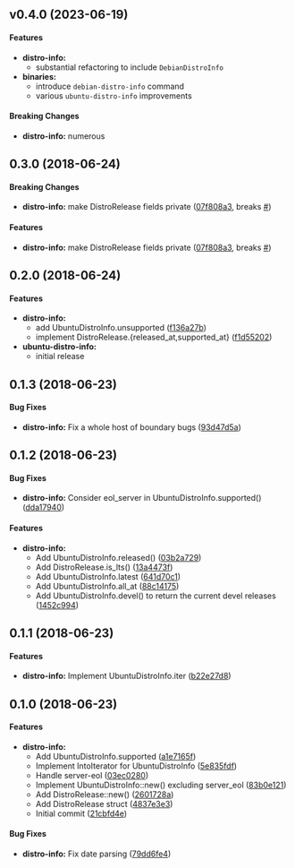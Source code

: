<a name="v0.4.0"></a>
## v0.4.0 (2023-06-19)

#### Features

* **distro-info:**
  *  substantial refactoring to include `DebianDistroInfo`
* **binaries:**
  *  introduce `debian-distro-info` command
  *  various `ubuntu-distro-info` improvements

#### Breaking Changes

* **distro-info:**  numerous

<a name="0.3.0"></a>
## 0.3.0 (2018-06-24)


#### Breaking Changes

* **distro-info:**  make DistroRelease fields private ([07f808a3](https://github.com/OddBloke/distro-info-rs/commit/07f808a31753f0d61ec0fe1675e300b18a3d99cf), breaks [#](https://github.com/OddBloke/distro-info-rs/issues/))

#### Features

* **distro-info:**  make DistroRelease fields private ([07f808a3](https://github.com/OddBloke/distro-info-rs/commit/07f808a31753f0d61ec0fe1675e300b18a3d99cf), breaks [#](https://github.com/OddBloke/distro-info-rs/issues/))



<a name="0.2.0"></a>
## 0.2.0 (2018-06-24)


#### Features

* **distro-info:**
  *  add UbuntuDistroInfo.unsupported ([f136a27b](https://github.com/OddBloke/distro-info-rs/commit/f136a27b91fcfbabb3e05431e01adaac9d130ae8))
  *  implement DistroRelease.{released_at,supported_at} ([f1d55202](https://github.com/OddBloke/distro-info-rs/commit/f1d552021222fd3a9939c5c2c93b42d9a8983d16))
* **ubuntu-distro-info:**
  *  initial release



<a name="0.1.3"></a>
## 0.1.3 (2018-06-23)



#### Bug Fixes

* **distro-info:**  Fix a whole host of boundary bugs ([93d47d5a](https://github.com/OddBloke/distro-info-rs/commit/93d47d5a2e12137c3df67c1b2dded54de580fddf))



<a name="0.1.2"></a>
## 0.1.2 (2018-06-23)


#### Bug Fixes

* **distro-info:**  Consider eol_server in UbuntuDistroInfo.supported() ([dda17940](https://github.com/OddBloke/distro-info-rs/commit/dda1794084bdaa7b2cdd651521a3b3f2c79f4ef8))

#### Features

* **distro-info:**
  *  Add UbuntuDistroInfo.released() ([03b2a729](https://github.com/OddBloke/distro-info-rs/commit/03b2a72998068ccf28641c4bc4dae939a2df0499))
  *  Add DistroRelease.is_lts() ([13a4473f](https://github.com/OddBloke/distro-info-rs/commit/13a4473fc5da9eec4cfe20effee02834a5c30415))
  *  Add UbuntuDistroInfo.latest ([641d70c1](https://github.com/OddBloke/distro-info-rs/commit/641d70c1ffe9d39b1ba75ec55d6bdf74d139436f))
  *  Add UbuntuDistroInfo.all_at ([88c14175](https://github.com/OddBloke/distro-info-rs/commit/88c14175a0958fcb84086d0ae57f991132f88e24))
  *  Add UbuntuDistroInfo.devel() to return the current devel releases ([1452c994](https://github.com/OddBloke/distro-info-rs/commit/1452c994f3302267106ccac1e1000122488e7259))



<a name="0.1.1"></a>
## 0.1.1 (2018-06-23)


#### Features

* **distro-info:**  Implement UbuntuDistroInfo.iter ([b22e27d8](https://github.com/OddBloke/distro-info-rs/commit/b22e27d86e5a3398569b8b46ed8e4de0dc969199))



<a name="0.1.0"></a>
## 0.1.0 (2018-06-23)


#### Features

* **distro-info:**
  *  Add UbuntuDistroInfo.supported ([a1e7165f](https://github.com/OddBloke/distro-info-rs/commit/a1e7165fed791b97ec1ab00342c6693ddad259c2))
  *  Implement IntoIterator for UbuntuDistroInfo ([5e835fdf](https://github.com/OddBloke/distro-info-rs/commit/5e835fdf766d838f4c2fc0dffcba4b069b22df17))
  *  Handle server-eol ([03ec0280](https://github.com/OddBloke/distro-info-rs/commit/03ec0280d80dfdaf57b1724a6164bf50582f4a52))
  *  Implement UbuntuDistroInfo::new() excluding server_eol ([83b0e121](https://github.com/OddBloke/distro-info-rs/commit/83b0e121bf429e66879ccf465ee725354321684b))
  *  Add DistroRelease::new() ([2601728a](https://github.com/OddBloke/distro-info-rs/commit/2601728ac5c97e4cf6643046fca23caaf0021e94))
  *  Add DistroRelease struct ([4837e3e3](https://github.com/OddBloke/distro-info-rs/commit/4837e3e36c9b0e9b77e3a97ed15f32b6d067686d))
  *  Initial commit ([21cbfd4e](https://github.com/OddBloke/distro-info-rs/commit/21cbfd4ef5d61a8ffb51f89f07875b2f84945ec7))

#### Bug Fixes

* **distro-info:**  Fix date parsing ([79dd6fe4](https://github.com/OddBloke/distro-info-rs/commit/79dd6fe47ec2882b6f268e72a65843530809732b))
